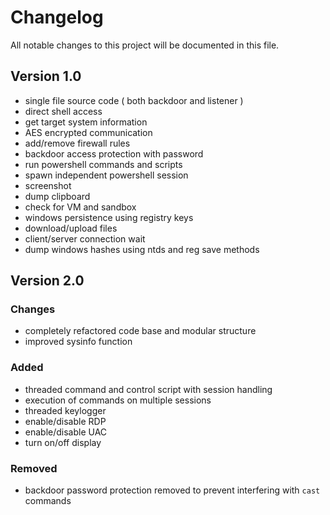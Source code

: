 # Changelog  
All notable changes to this project will be documented in this file.  

## Version 1.0  
- single file source code ( both backdoor and listener )  
- direct shell access  
- get target system information  
- AES encrypted communication  
- add/remove firewall rules  
- backdoor access protection with password  
- run powershell commands and scripts  
- spawn independent powershell session  
- screenshot  
- dump clipboard  
- check for VM and sandbox  
- windows persistence using registry keys  
- download/upload files  
- client/server connection wait  
- dump windows hashes using ntds and reg save methods  

## Version 2.0  
### Changes  
- completely refactored code base and modular structure  
- improved sysinfo function  

### Added  
- threaded command and control script with session handling  
- execution of commands on multiple sessions  
- threaded keylogger  
- enable/disable RDP  
- enable/disable UAC  
- turn on/off display  

### Removed  
- backdoor password protection removed to prevent interfering with `cast` commands  
